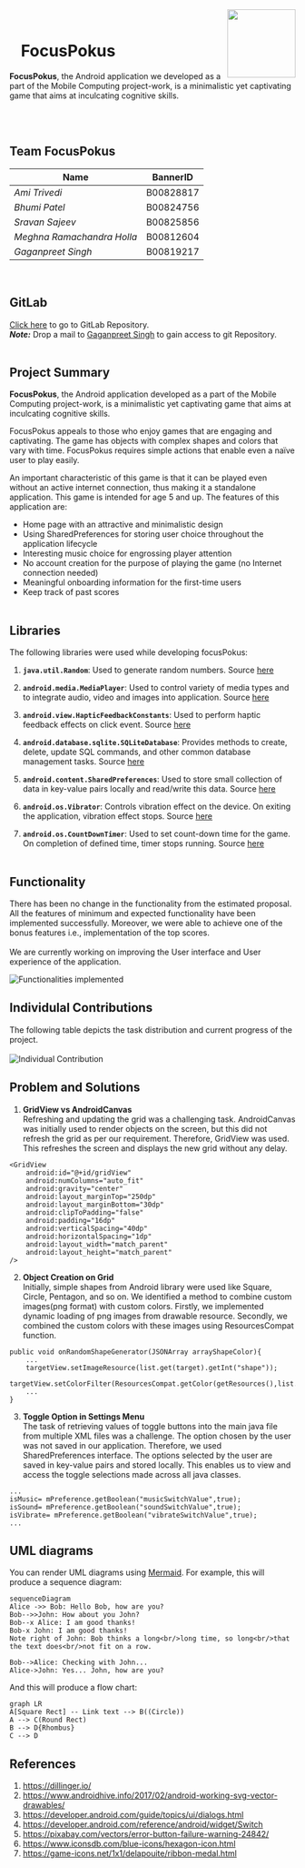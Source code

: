 <img align="right" width="120" height="120" src="Extra/focus.png">

<br />

# &nbsp;&nbsp;&nbsp;**FocusPokus**
**FocusPokus**, the Android application we developed as a part of the Mobile Computing project-work, is a minimalistic yet captivating game that aims at inculcating cognitive skills.

<br /><br />
  
## Team FocusPokus
|Name|BannerID |
|--|--|
| *Ami Trivedi* | B00828817 |
| *Bhumi Patel* | B00824756 |
| *Sravan Sajeev* | B00825856 |
| *Meghna Ramachandra Holla* | B00812604  |
| *Gaganpreet Singh* | B00819217|
<br />

## GitLab
[Click here](https://git.cs.dal.ca/singh1/focuspokus.git) to go to GitLab Repository.<br />
***Note:*** Drop a mail to [Gaganpreet Singh](gaganpreet.singh@dal.ca) to gain access to git Repository.<br /><br />

## Project Summary
**FocusPokus**, the Android application developed as a part of the Mobile Computing project-work, is a minimalistic yet captivating game that aims at inculcating cognitive skills.

FocusPokus appeals to those who enjoy games that are engaging and captivating. The game has objects with complex shapes and colors that vary with time. FocusPokus requires simple actions that enable even a naïve user to play easily.

An important characteristic of this game is that it can be played even without an active internet connection, thus making it a standalone application. This game is intended for age 5 and up. The features of this application are:
+ Home page with an attractive and minimalistic design 
+ Using SharedPreferences for storing user choice throughout the application lifecycle  
+ Interesting music choice for engrossing player attention
+ No account creation for the purpose of playing the game (no Internet connection needed)
+ Meaningful onboarding information for the first-time users
+ Keep track of past scores
<br /><br />

## Libraries
The following libraries were used while developing focusPokus:<br />

1. **`java.util.Random`**:
Used to generate random numbers. Source [here](https://developer.android.com/reference/java/util/Random)
 
2. **`android.media.MediaPlayer`**:
Used to control variety of media types and to integrate audio, video and images into application. Source [here](https://developer.android.com/guide/topics/media/mediaplayer)
 
3. **`android.view.HapticFeedbackConstants`**:
Used to perform haptic feedback effects on click event. Source [here](https://developer.android.com/reference/android/view/HapticFeedbackConstants)
 
4. **`android.database.sqlite.SQLiteDatabase`**:
Provides methods to create, delete, update SQL commands, and other common database management tasks. Source [here](https://developer.android.com/reference/android/database/sqlite/SQLiteDatabase)

5. **`android.content.SharedPreferences`**:
Used to store small collection of data in key-value pairs locally and read/write this data. Source [here](https://developer.android.com/training/data-storage/shared-preferences)

6. **`android.os.Vibrator`**:
Controls vibration  effect on the device. On exiting the application, vibration effect stops. Source [here](https://developer.android.com/reference/android/os/Vibrator)

7. **`android.os.CountDownTimer`**:
Used to set count-down time for the game. On completion of defined time, timer stops running. Source [here](https://developer.android.com/reference/android/os/CountDownTimer)
<br /><br />

## Functionality
There has been no change in the functionality from the estimated proposal. All the features of minimum and expected functionality have been implemented successfully. Moreover, we were able to achieve one of the bonus features i.e., implementation of the top scores.
<br /><br />
We are currently working on improving the User interface and User experience of the application.<br />

![Functionalities implemented](Extra/Table_of_Fx.PNG/ "Functionality")


## Individulal Contributions
The following table depicts the task distribution and current progress of the project.  <br /><br />
![Individual Contribution](Extra/Table_of_Individual_Contribution.PNG/ "Individual Contributions")


## Problem and Solutions
1. **GridView vs AndroidCanvas** <br/>
Refreshing and updating the grid was a challenging task. AndroidCanvas was initially used to render objects on the screen, but this did not refresh the grid as per our requirement. Therefore, GridView was used. This refreshes the screen and displays the new grid without any delay.
```
<GridView
    android:id="@+id/gridView"
    android:numColumns="auto_fit"
    android:gravity="center"
    android:layout_marginTop="250dp"
    android:layout_marginBottom="30dp"
    android:clipToPadding="false"
    android:padding="16dp"
    android:verticalSpacing="40dp"
    android:horizontalSpacing="1dp"
    android:layout_width="match_parent"
    android:layout_height="match_parent"
/>
```
2. **Object Creation on Grid**<br/>
Initially, simple shapes from Android library were used like Square, Circle, Pentagon, and so on. We identified a method to combine custom images(png format) with custom colors. Firstly, we implemented dynamic loading of png images from drawable resource. Secondly, we combined the custom colors with these images using ResourcesCompat function.<br/>
```
public void onRandomShapeGenerator(JSONArray arrayShapeColor){
    ...
    targetView.setImageResource(list.get(target).getInt("shape"));
    targetView.setColorFilter(ResourcesCompat.getColor(getResources(),list.get(target).getInt("color"),null));
    ...
}
```
3. **Toggle Option in Settings Menu**<br/>
The task of retrieving values of toggle buttons into the main java file from multiple XML files was a challenge. The option chosen by the user was not saved in our application. Therefore, we used SharedPreferences interface. The options selected by the user are saved in key-value pairs and stored locally. This enables us to view and access the toggle selections made across all java classes.<br/>
```
...
isMusic= mPreference.getBoolean("musicSwitchValue",true);
isSound= mPreference.getBoolean("soundSwitchValue",true);
isVibrate= mPreference.getBoolean("vibrateSwitchValue",true);
...
```


## UML diagrams

You can render UML diagrams using [Mermaid](https://mermaidjs.github.io/). For example, this will produce a sequence diagram:

```mermaid
sequenceDiagram
Alice ->> Bob: Hello Bob, how are you?
Bob-->>John: How about you John?
Bob--x Alice: I am good thanks!
Bob-x John: I am good thanks!
Note right of John: Bob thinks a long<br/>long time, so long<br/>that the text does<br/>not fit on a row.

Bob-->Alice: Checking with John...
Alice->John: Yes... John, how are you?
```

And this will produce a flow chart:

```mermaid
graph LR
A[Square Rect] -- Link text --> B((Circle))
A --> C(Round Rect)
B --> D{Rhombus}
C --> D
```

## References
1. https://dillinger.io/
2. https://www.androidhive.info/2017/02/android-working-svg-vector-drawables/
3. https://developer.android.com/guide/topics/ui/dialogs.html
4. https://developer.android.com/reference/android/widget/Switch
5. https://pixabay.com/vectors/error-button-failure-warning-24842/
6. https://www.iconsdb.com/blue-icons/hexagon-icon.html
7. https://game-icons.net/1x1/delapouite/ribbon-medal.html